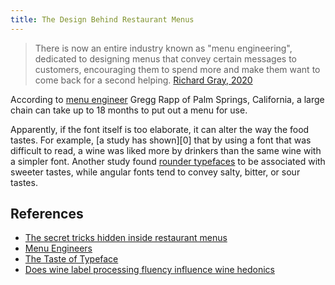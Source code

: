 ```yaml
---
title: The Design Behind Restaurant Menus
---
```


> There is now an entire industry known as "menu engineering", dedicated to designing menus that convey certain messages to customers, encouraging them to spend more and make them want to come back for a second helping.
> [Richard Gray, 2020][BBC]

According to [menu engineer][Menu-Engineers] Gregg Rapp of Palm Springs, California, a large chain can take up to 18 months to put out a menu for use.

Apparently, if the font itself is too elaborate, it can alter the way the food tastes. For example, [a study has shown][0] that by using a font that was difficult to read, a wine was liked more by drinkers than the same wine with a simpler font. Another study found [rounder typefaces][The-Taste-of-Typeface] to be associated with sweeter tastes, while angular fonts tend to convey salty, bitter, or sour tastes.

## References

- [The secret tricks hidden inside restaurant menus][BBC]
- [Menu Engineers][Menu-Engineers]
- [The Taste of Typeface][The-Taste-of-Typeface]
- [Does wine label processing fluency influence wine hedonics][Does-wine-label-processing-fluency]

[BBC]: https://www.bbc.com/future/article/20171120-the-secret-tricks-hidden-inside-restaurant-menus
[Menu-Engineers]: https://www.menuengineers.com/
[The-Taste-of-Typeface]: https://journals.sagepub.com/doi/10.1177/2041669515593040
[Does-wine-label-processing-fluency]: https://www.sciencedirect.com/science/article/abs/pii/S0950329315000671
